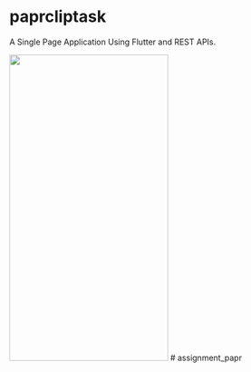 # paprcliptask

A Single Page Application Using Flutter and REST APIs.

<img src="https://user-images.githubusercontent.com/76955940/191362966-34b82ab1-6331-4b94-8bfc-a80a8eee0562.png" width="280" height="540"> 
# assignment_papr
